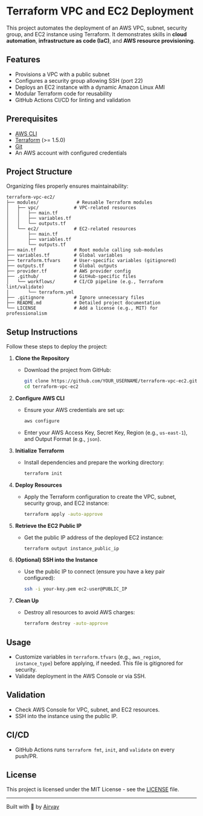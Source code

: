 # Terraform VPC and EC2 Deployment

This project automates the deployment of an AWS VPC, subnet, security group, and EC2 instance using Terraform. It demonstrates skills in **cloud automation**, **infrastructure as code (IaC)**, and **AWS resource provisioning**.

## Features
- Provisions a VPC with a public subnet
- Configures a security group allowing SSH (port 22)
- Deploys an EC2 instance with a dynamic Amazon Linux AMI
- Modular Terraform code for reusability
- GitHub Actions CI/CD for linting and validation

## Prerequisites
- [AWS CLI](https://docs.aws.amazon.com/cli/latest/userguide/install-cliv2.html)
- [Terraform](https://developer.hashicorp.com/terraform/tutorials/aws-get-started/install-cli) (>= 1.5.0)
- [Git](https://git-scm.com/book/en/v2/Getting-Started-Installing-Git)
- An AWS account with configured credentials

## Project Structure
Organizing files properly ensures maintainability:
```plaintext
terraform-vpc-ec2/
├── modules/              # Reusable Terraform modules
│   ├── vpc/             # VPC-related resources
│   │   ├── main.tf
│   │   ├── variables.tf
│   │   └── outputs.tf
│   └── ec2/             # EC2-related resources
│       ├── main.tf
│       ├── variables.tf
│       └── outputs.tf
├── main.tf              # Root module calling sub-modules
├── variables.tf         # Global variables
├── terraform.tfvars     # User-specific variables (gitignored)
├── outputs.tf           # Global outputs
├── provider.tf          # AWS provider config
├── .github/             # GitHub-specific files
│   └── workflows/       # CI/CD pipeline (e.g., Terraform lint/validate)
│       └── terraform.yml
├── .gitignore           # Ignore unnecessary files
├── README.md            # Detailed project documentation
└── LICENSE              # Add a license (e.g., MIT) for professionalism
```



## Setup Instructions
Follow these steps to deploy the project:

1. **Clone the Repository**
   - Download the project from GitHub:
     ```bash
     git clone https://github.com/YOUR_USERNAME/terraform-vpc-ec2.git
     cd terraform-vpc-ec2
     ```

2. **Configure AWS CLI**
   - Ensure your AWS credentials are set up:
     ```bash
     aws configure
     ```
   - Enter your AWS Access Key, Secret Key, Region (e.g., `us-east-1`), and Output Format (e.g., `json`).

3. **Initialize Terraform**
   - Install dependencies and prepare the working directory:
     ```bash
     terraform init
     ```

4. **Deploy Resources**
   - Apply the Terraform configuration to create the VPC, subnet, security group, and EC2 instance:
     ```bash
     terraform apply -auto-approve
     ```

5. **Retrieve the EC2 Public IP**
   - Get the public IP address of the deployed EC2 instance:
     ```bash
     terraform output instance_public_ip
     ```

6. **(Optional) SSH into the Instance**
   - Use the public IP to connect (ensure you have a key pair configured):
     ```bash
     ssh -i your-key.pem ec2-user@PUBLIC_IP
     ```

7. **Clean Up**
   - Destroy all resources to avoid AWS charges:
     ```bash
     terraform destroy -auto-approve
     ```

## Usage
- Customize variables in `terraform.tfvars` (e.g., `aws_region`, `instance_type`) before applying, if needed. This file is gitignored for security.
- Validate deployment in the AWS Console or via SSH.

## Validation
- Check AWS Console for VPC, subnet, and EC2 resources.
- SSH into the instance using the public IP.

## CI/CD
- GitHub Actions runs `terraform fmt`, `init`, and `validate` on every push/PR.

## License
This project is licensed under the MIT License - see the [LICENSE](LICENSE) file.

---
Built with 🚀 by [Airvay](https://github.com/metsam237)

   
